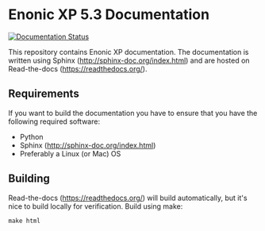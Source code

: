# Enonic XP 5.3 Documentation

[![Documentation Status](https://readthedocs.org/projects/xp/badge/?version=latest)](http://xp.readthedocs.org/)

This repository contains Enonic XP documentation. The documentation is
written using Sphinx (http://sphinx-doc.org/index.html) and are hosted
on Read-the-docs (https://readthedocs.org/).

## Requirements

If you want to build the documentation you have to ensure that you
have the following required software:

* Python
* Sphinx (http://sphinx-doc.org/index.html)
* Preferably a Linux (or Mac) OS

## Building

Read-the-docs (https://readthedocs.org/) will build automatically, but
it's nice to build locally for verification. Build using make:

    make html
